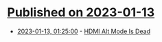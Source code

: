 # [Published on 2023-01-13](index.md)

* [2023-01-13, 01:25:00](https://hardware.slashdot.org/story/23/01/12/2221254/hdmi-alt-mode-is-dead?utm_source=rss1.0mainlinkanon&utm_medium=feed) - [HDMI Alt Mode Is Dead](https://hardware.slashdot.org/story/23/01/12/2221254/hdmi-alt-mode-is-dead?utm_source=rss1.0mainlinkanon&utm_medium=feed)
